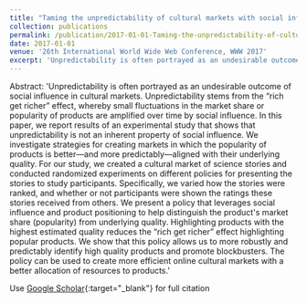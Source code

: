 ```yaml
---
title: "Taming the unpredictability of cultural markets with social influence"
collection: publications
permalink: /publication/2017-01-01-Taming-the-unpredictability-of-cultural-markets-with-social-influence
date: 2017-01-01
venue: '26th International World Wide Web Conference, WWW 2017'
excerpt: 'Unpredictability is often portrayed as an undesirable outcome of social influence in cultural markets. Unpredictability stems from the “rich get richer” effect, whereby small fluctuations in the market share or popularity of products are amplified over time by social influence. In this paper, we report results of an experimental study that shows that unpredictability is not an inherent property of social influence. We investigate strategies for creating markets in which the popularity of product...'
---
```

Abstract: 'Unpredictability is often portrayed as an undesirable outcome of social influence in cultural markets. Unpredictability stems from the “rich get richer” effect, whereby small fluctuations in the market share or popularity of products are amplified over time by social influence. In this paper, we report results of an experimental study that shows that unpredictability is not an inherent property of social influence. We investigate strategies for creating markets in which the popularity of products is better—and more predictably—aligned with their underlying quality. For our study, we created a cultural market of science stories and conducted randomized experiments on different policies for presenting the stories to study participants. Specifically, we varied how the stories were ranked, and whether or not participants were shown the ratings these stories received from others. We present a policy that leverages social influence and product positioning to help distinguish the product&apos;s market share (popularity) from underlying quality. Highlighting products with the highest estimated quality reduces the “rich get richer” effect highlighting popular products. We show that this policy allows us to more robustly and predictably identify high quality products and promote blockbusters. The policy can be used to create more efficient online cultural markets with a better allocation of resources to products.'

Use [Google Scholar](https://scholar.google.com/scholar?q=Taming+the+unpredictability+of+cultural+markets+with+social+influence){:target="_blank"} for full citation